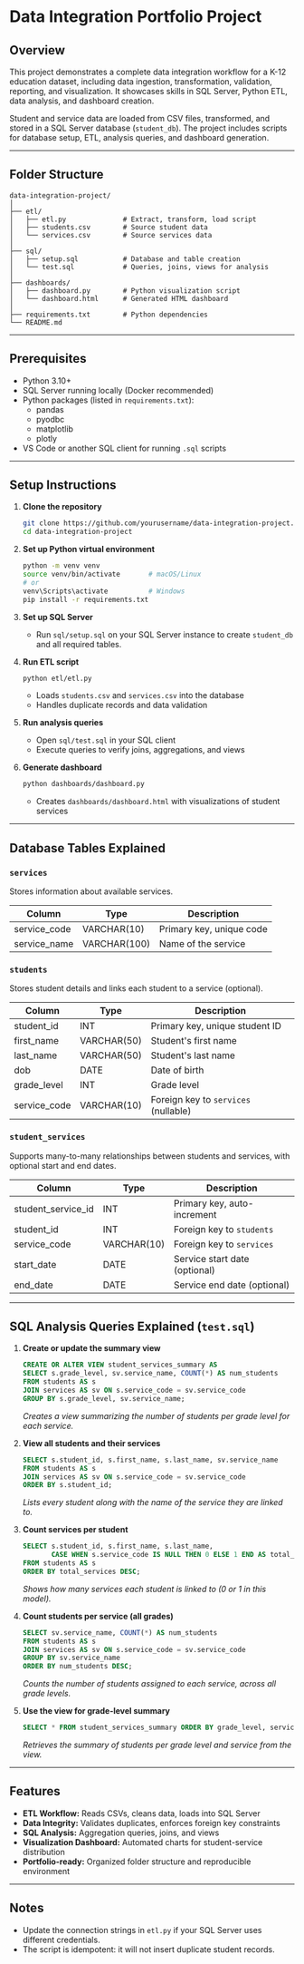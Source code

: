 # Data Integration Portfolio Project

## Overview

This project demonstrates a complete data integration workflow for a K-12 education dataset, including data ingestion, transformation, validation, reporting, and visualization. It showcases skills in SQL Server, Python ETL, data analysis, and dashboard creation.

Student and service data are loaded from CSV files, transformed, and stored in a SQL Server database (`student_db`). The project includes scripts for database setup, ETL, analysis queries, and dashboard generation.

---

## Folder Structure

```
data-integration-project/
│
├── etl/
│   ├── etl.py              # Extract, transform, load script
│   ├── students.csv        # Source student data
│   └── services.csv        # Source services data
│
├── sql/
│   ├── setup.sql           # Database and table creation
│   └── test.sql            # Queries, joins, views for analysis
│
├── dashboards/
│   ├── dashboard.py        # Python visualization script
│   └── dashboard.html      # Generated HTML dashboard
│
├── requirements.txt        # Python dependencies
└── README.md
```

---

## Prerequisites

- Python 3.10+
- SQL Server running locally (Docker recommended)
- Python packages (listed in `requirements.txt`):
  - pandas
  - pyodbc
  - matplotlib
  - plotly
- VS Code or another SQL client for running `.sql` scripts

---

## Setup Instructions

1. **Clone the repository**
   ```sh
   git clone https://github.com/yourusername/data-integration-project.git
   cd data-integration-project
   ```

2. **Set up Python virtual environment**
   ```sh
   python -m venv venv
   source venv/bin/activate       # macOS/Linux
   # or
   venv\Scripts\activate          # Windows
   pip install -r requirements.txt
   ```

3. **Set up SQL Server**
   - Run `sql/setup.sql` on your SQL Server instance to create `student_db` and all required tables.

4. **Run ETL script**
   ```sh
   python etl/etl.py
   ```
   - Loads `students.csv` and `services.csv` into the database
   - Handles duplicate records and data validation

5. **Run analysis queries**
   - Open `sql/test.sql` in your SQL client
   - Execute queries to verify joins, aggregations, and views

6. **Generate dashboard**
   ```sh
   python dashboards/dashboard.py
   ```
   - Creates `dashboards/dashboard.html` with visualizations of student services

---

## Database Tables Explained

### `services`
Stores information about available services.

| Column        | Type         | Description                  |
|---------------|--------------|------------------------------|
| service_code  | VARCHAR(10)  | Primary key, unique code     |
| service_name  | VARCHAR(100) | Name of the service          |

### `students`
Stores student details and links each student to a service (optional).

| Column        | Type         | Description                          |
|---------------|--------------|--------------------------------------|
| student_id    | INT          | Primary key, unique student ID       |
| first_name    | VARCHAR(50)  | Student's first name                 |
| last_name     | VARCHAR(50)  | Student's last name                  |
| dob           | DATE         | Date of birth                        |
| grade_level   | INT          | Grade level                          |
| service_code  | VARCHAR(10)  | Foreign key to `services` (nullable) |

### `student_services`
Supports many-to-many relationships between students and services, with optional start and end dates.

| Column             | Type         | Description                          |
|--------------------|--------------|--------------------------------------|
| student_service_id | INT          | Primary key, auto-increment          |
| student_id         | INT          | Foreign key to `students`            |
| service_code       | VARCHAR(10)  | Foreign key to `services`            |
| start_date         | DATE         | Service start date (optional)        |
| end_date           | DATE         | Service end date (optional)          |

---

## SQL Analysis Queries Explained (`test.sql`)

1. **Create or update the summary view**
   ```sql
   CREATE OR ALTER VIEW student_services_summary AS
   SELECT s.grade_level, sv.service_name, COUNT(*) AS num_students
   FROM students AS s
   JOIN services AS sv ON s.service_code = sv.service_code
   GROUP BY s.grade_level, sv.service_name;
   ```
   *Creates a view summarizing the number of students per grade level for each service.*

2. **View all students and their services**
   ```sql
   SELECT s.student_id, s.first_name, s.last_name, sv.service_name
   FROM students AS s
   JOIN services AS sv ON s.service_code = sv.service_code
   ORDER BY s.student_id;
   ```
   *Lists every student along with the name of the service they are linked to.*

3. **Count services per student**
   ```sql
   SELECT s.student_id, s.first_name, s.last_name,
          CASE WHEN s.service_code IS NULL THEN 0 ELSE 1 END AS total_services
   FROM students AS s
   ORDER BY total_services DESC;
   ```
   *Shows how many services each student is linked to (0 or 1 in this model).*

4. **Count students per service (all grades)**
   ```sql
   SELECT sv.service_name, COUNT(*) AS num_students
   FROM students AS s
   JOIN services AS sv ON s.service_code = sv.service_code
   GROUP BY sv.service_name
   ORDER BY num_students DESC;
   ```
   *Counts the number of students assigned to each service, across all grade levels.*

5. **Use the view for grade-level summary**
   ```sql
   SELECT * FROM student_services_summary ORDER BY grade_level, service_name;
   ```
   *Retrieves the summary of students per grade level and service from the view.*

---

## Features

- **ETL Workflow:** Reads CSVs, cleans data, loads into SQL Server
- **Data Integrity:** Validates duplicates, enforces foreign key constraints
- **SQL Analysis:** Aggregation queries, joins, and views
- **Visualization Dashboard:** Automated charts for student-service distribution
- **Portfolio-ready:** Organized folder structure and reproducible environment

---

## Notes

- Update the connection strings in `etl.py` if your SQL Server uses different credentials.
- The script is idempotent: it will not insert duplicate student records.

